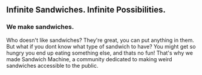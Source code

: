 ## Infinite Sandwiches. Infinite Possibilities.

### We make sandwiches.

Who doesn't like sandwiches? They're great, you can put anything in them.
But what if you dont know what type of sandwich to have? You might get so hungry you end up eating something else, and thats no fun!
That's why we made Sandwich Machine, a community dedicated to making weird sandwiches accessible to the public.
